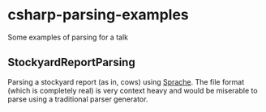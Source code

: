 # csharp-parsing-examples
Some examples of parsing for a talk

## StockyardReportParsing

Parsing a stockyard report (as in, cows) using [Sprache](https://github.com/sprache/Sprache).  The file format (which is completely real) is very context heavy and would be miserable to parse using a traditional parser generator.
